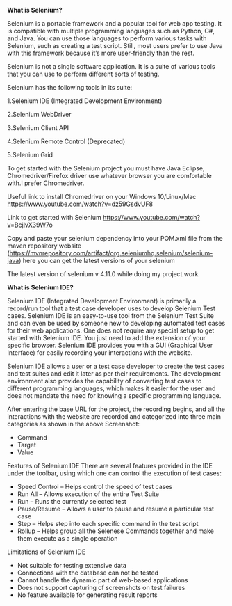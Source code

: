**What is Selenium?**

Selenium is a portable framework and a popular tool for web app testing. It is compatible with multiple programming languages such as Python, C#, and Java. You can use those languages to perform various tasks with Selenium, such as creating a test script. Still, most users prefer to use Java with this framework because it’s more user-friendly than the rest. 

Selenium is not a single software application. It is a suite of various tools that you can use to perform different sorts of testing.


Selenium has the following tools in its suite:

1.Selenium IDE (Integrated Development Environment)

2.Selenium WebDriver

3.Selenium Client API

4.Selenium Remote Control (Deprecated)

5.Selenium Grid


To get started with the Selenium project you must have Java Eclipse, Chromedriver/Firefox driver use whatever browser you are comfortable with.I prefer Chromedriver.

Useful link to install Chromedriver on your Windows 10/Linux/Mac https://www.youtube.com/watch?v=dz59GsdvUF8

Link to get started with Selenium  https://www.youtube.com/watch?v=BcjlvX39W7o

Copy and paste your selenium dependency into your POM.xml file from the maven repository website (https://mvnrepository.com/artifact/org.seleniumhq.selenium/selenium-java) here you can get the latest versions of your selenium 

The latest version of selenium v 4.11.0 while doing my project work


**What is Selenium IDE?**

Selenium IDE (Integrated Development Environment) is primarily a record/run tool that a test case developer uses to develop Selenium Test cases. Selenium IDE is an easy-to-use tool from the Selenium Test Suite and can even be used by someone new to developing automated test cases for their web applications. One does not require any special setup to get started with Selenium IDE. You just need to add the extension of your specific browser. Selenium IDE provides you with a GUI (Graphical User Interface) for easily recording your interactions with the website.


Selenium IDE allows a user or a test case developer to create the test cases and test suites and edit it later as per their requirements. The development environment also provides the capability of converting test cases to different programming languages, which makes it easier for the user and does not mandate the need for knowing a specific programming language.


After entering the base URL for the project, the recording begins, and all the interactions with the website are recorded and categorized into three main categories as shown in the above Screenshot:

* Command
* Target
* Value

Features of Selenium IDE
There are several features provided in the IDE under the toolbar, using which one can control the execution of test cases:

* Speed Control – Helps control the speed of test cases
* Run All – Allows execution of the entire Test Suite
* Run – Runs the currently selected test
* Pause/Resume – Allows a user to pause and resume a particular test case
* Step – Helps step into each specific command in the test script
* Rollup – Helps group all the Selenese Commands together and make them execute as a single operation

Limitations of Selenium IDE
* Not suitable for testing extensive data
* Connections with the database can not be tested
* Cannot handle the dynamic part of web-based applications
* Does not support capturing of screenshots on test failures
* No feature available for generating result reports
